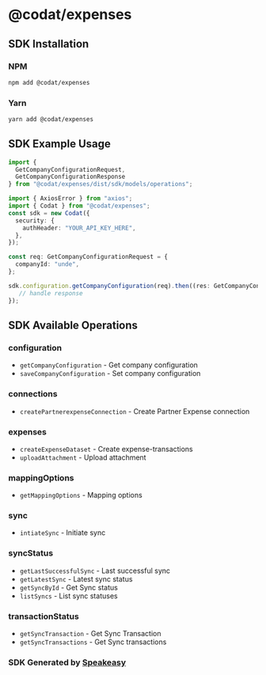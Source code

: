 # @codat/expenses

<!-- Start SDK Installation -->
## SDK Installation

### NPM

```bash
npm add @codat/expenses
```

### Yarn

```bash
yarn add @codat/expenses
```
<!-- End SDK Installation -->

## SDK Example Usage
<!-- Start SDK Example Usage -->
```typescript
import {
  GetCompanyConfigurationRequest,
  GetCompanyConfigurationResponse
} from "@codat/expenses/dist/sdk/models/operations";

import { AxiosError } from "axios";
import { Codat } from "@codat/expenses";
const sdk = new Codat({
  security: {
    authHeader: "YOUR_API_KEY_HERE",
  },
});

const req: GetCompanyConfigurationRequest = {
  companyId: "unde",
};

sdk.configuration.getCompanyConfiguration(req).then((res: GetCompanyConfigurationResponse | AxiosError) => {
   // handle response
});
```
<!-- End SDK Example Usage -->

<!-- Start SDK Available Operations -->
## SDK Available Operations


### configuration

* `getCompanyConfiguration` - Get company configuration
* `saveCompanyConfiguration` - Set company configuration

### connections

* `createPartnerexpenseConnection` - Create Partner Expense connection

### expenses

* `createExpenseDataset` - Create expense-transactions
* `uploadAttachment` - Upload attachment

### mappingOptions

* `getMappingOptions` - Mapping options

### sync

* `intiateSync` - Initiate sync

### syncStatus

* `getLastSuccessfulSync` - Last successful sync
* `getLatestSync` - Latest sync status
* `getSyncById` - Get Sync status
* `listSyncs` - List sync statuses

### transactionStatus

* `getSyncTransaction` - Get Sync Transaction
* `getSyncTransactions` - Get Sync transactions
<!-- End SDK Available Operations -->

### SDK Generated by [Speakeasy](https://docs.speakeasyapi.dev/docs/using-speakeasy/client-sdks)

